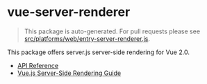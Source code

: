 # vue-server-renderer

> This package is auto-generated. For pull requests please see [src/platforms/web/entry-server-renderer.js](https://github.com/vuejs/vue/blob/dev/src/platforms/web/entry-server-renderer.js).

This package offers server.js server-side rendering for Vue 2.0.

- [API Reference](https://ssr.vuejs.org/en/api.html)
- [Vue.js Server-Side Rendering Guide](https://ssr.vuejs.org)
